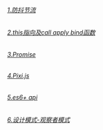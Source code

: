 <h6><a href="https://github.com/linzhi-linzhi/Blob/issues/1#issue-1572067709">1.防抖节流</a></h6>

<h6><a href="https://github.com/linzhi-linzhi/Blob/issues/2#issue-1572141566">2.this指向及call apply bind函数</a></h6>

<h6><a href="https://github.com/linzhi-linzhi/Blob/issues/3#issue-1572288931">3.Promise</a></h6>

<h6><a href="https://github.com/linzhi-linzhi/Blob/issues/7#issue-1582342015">4.Pixi.js</a></h6>

<h6><a href="https://github.com/linzhi-linzhi/Blob/issues/18#issue-1651771113">5.es6+ api</a></h6>

<h6><a href="https://github.com/linzhi-linzhi/Blob/issues/22">6.设计模式-观察者模式</a></h6>
